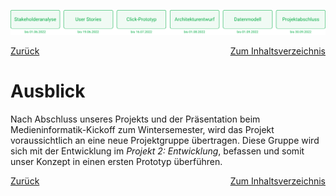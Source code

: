 ![Meilenstein 6: Projektabschluss bis zum 30.09.2022](./assets/progress-06.png)

<div style="display: flex; justify-content: space-between;">
  <a href="./projektabschluss">Zurück</a>
  <a href="./">Zum Inhaltsverzeichnis</a>
</div>


# Ausblick

Nach Abschluss unseres Projekts und der Präsentation beim Medieninformatik-Kickoff zum Wintersemester, wird das Projekt voraussichtlich an eine neue Projektgruppe übertragen. Diese Gruppe wird sich mit der Entwicklung im _Projekt 2: Entwicklung_, befassen und somit unser Konzept in einen ersten Prototyp überführen.



<div style="display: flex; justify-content: space-between;">
  <a href="./projektabschluss">Zurück</a>
  <a href="./">Zum Inhaltsverzeichnis</a>
</div>
